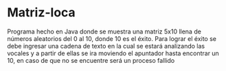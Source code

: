 # Matriz-loca
Programa hecho en Java donde se muestra una matriz 5x10 llena de números aleatorios del 0 al 10, donde 10 es el éxito. Para lograr el éxito se debe ingresar una cadena de texto en la cual se estará analizando las vocales y a partir de ellas se ira moviendo el apuntador hasta encontrar un 10, en caso de que no se encuentre será un proceso fallido
